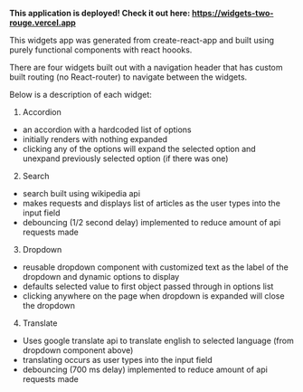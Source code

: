 **This application is deployed! Check it out here: https://widgets-two-rouge.vercel.app**


This widgets app was generated from create-react-app and built using purely functional components with react hoooks.

There are four widgets built out with a navigation header that has custom built routing (no React-router) to navigate between the widgets.

Below is a description of each widget:

1. Accordion
- an accordion with a hardcoded list of options
- initially renders with nothing expanded
- clicking any of the options will expand the selected option and unexpand previously selected option (if there was one)

2. Search
- search built using wikipedia api
- makes requests and displays list of articles as the user types into the input field
- debouncing (1/2 second delay) implemented to reduce amount of api requests made

3. Dropdown
- reusable dropdown component with customized text as the label of the dropdown and dynamic options to display
- defaults selected value to first object passed through in options list
- clicking anywhere on the page when dropdown is expanded will close the dropdown

4. Translate
- Uses google translate api to translate english to selected language (from dropdown component above)
- translating occurs as user types into the input field
- debouncing (700 ms delay) implemented to reduce amount of api requests made
